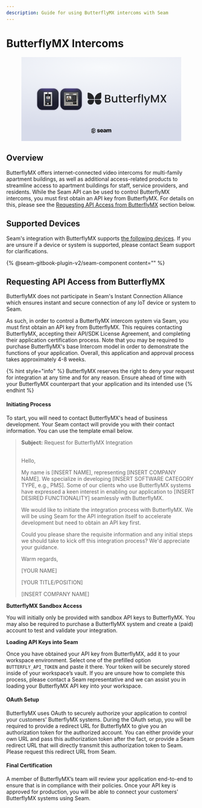 ```yaml
---
description: Guide for using ButterflyMX intercoms with Seam
---
```


# ButterflyMX Intercoms

<figure><img src="../.gitbook/assets/butterfly-manufacturer-seo-page-cover-light.png" alt=""><figcaption></figcaption></figure>

## Overview

ButterflyMX offers internet-connected video intercoms for multi-family apartment buildings, as well as additional access-related products to streamline access to apartment buildings for staff, service providers, and residents. While the Seam API can be used to control ButterflyMX intercoms, you must first obtain an API key from ButterflyMX. For details on this, please see the [Requesting API Access from ButterflyMX](butterflymx-intercoms.md#requesting-api-access-from-butterflymx) section below.&#x20;

## Supported Devices
Seam's integration with ButterflyMX supports [the following devices](https://www.seam.co/manufacturers/butterflymx). If you are unsure if a device or system is supported, please contact Seam support for clarifications.

{% @seam-gitbook-plugin-v2/seam-component content="<seam-supported-device-table
  endpoint="https://connect.getseam.com"
  client-session-token="seam_cst126DAjfor_2kxn8QAAEUkj3Zu4Nr1Aoauy"
  brands='["butterflymx"]'
/>" %}

## Requesting API Access from ButterflyMX

ButterflyMX does not participate in Seam's Instant Connection Alliance which ensures instant and secure connection of any IoT device or system to Seam.

As such, in order to control a ButterflyMX intercom system via Seam, you must first obtain an API key from ButterflyMX. This requires contacting ButterflyMX, accepting their API/SDK License Agreement, and completing their application certification process. Note that you may be required to purchase ButterflyMX's base Intercom model in order to demonstrate the functions of your application. Overall, this application and approval process takes approximately 4-8 weeks.

{% hint style="info" %}
ButterflyMX reserves the right to deny your request for integration at any time and for any reason. Ensure ahead of time with your ButterflyMX counterpart that your application and its intended use&#x20;
{% endhint %}

#### Initiating Process

To start, you will need to contact ButterflyMX's head of business development. Your Seam contact will provide you with their contact information. You can use the template email below.

> **Subject:** Request for ButterflyMX Integration
>
> \
> Hello,
>
> My name is \[INSERT NAME], representing \[INSERT COMPANY NAME]. We specialize in developing \[INSERT SOFTWARE CATEGORY TYPE, e.g., PMS]. Some of our clients who use ButterflyMX systems have expressed a keen interest in enabling our application to \[INSERT DESIRED FUNCTIONALITY] seamlessly with ButterflyMX.
>
> We would like to initiate the integration process with ButterflyMX. We will be using Seam for the API integration itself to accelerate development but need to obtain an API key first.&#x20;
>
> Could you please share the requisite information and any initial steps we should take to kick off this integration process? We'd appreciate your guidance.
>
> Warm regards,
>
> \[YOUR NAME]
>
> \[YOUR TITLE/POSITION]
>
> \[INSERT COMPANY NAME]

**ButterflyMX Sandbox Access**

You will initially only be provided with sandbox API keys to ButterflyMX. You may also be required to purchase a ButterflyMX system and create a (paid) account to test and validate your integration.

**Loading API Keys into Seam**

Once you have obtained your API key from ButterflyMX, add it to your workspace environment. Select one of the prefilled option `BUTTERFLY_API_TOKEN` and paste it there. Your token will be securely stored inside of your workspace’s vault. If you are unsure how to complete this process, please contact a Seam representative and we can assist you in loading your ButterflyMX API key into your workspace.

#### OAuth Setup

ButterflyMX uses OAuth to securely authorize your application to control your customers' ButterflyMX systems. During the OAuth setup, you will be required to provide a redirect URL for ButterflyMX to give you an authorization token for the authorized account. You can either provide your own URL and pass this authorization token after the fact, or provide a Seam redirect URL that will directly transmit this authorization token to Seam. Please request this redirect URL from Seam. &#x20;

#### Final Certification

A member of ButterflyMX’s team will review your application end-to-end to ensure that is in compliance with their policies. Once your API key is approved for production, you will be able to connect your customers' ButterflyMX systems using Seam.&#x20;

